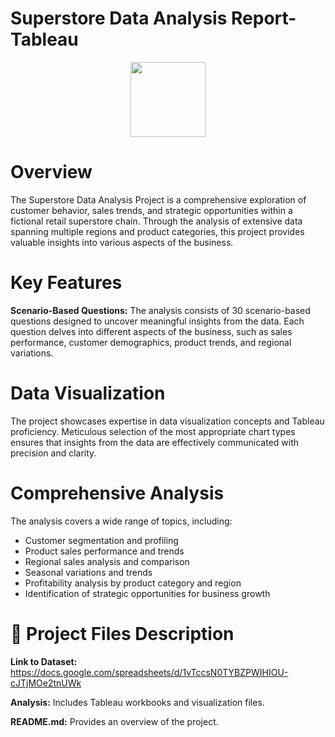 # Superstore Data Analysis Report- Tableau

<p align="center">
  <img src="https://github.com/ShubhPathania/Data-Visualization-and-Analysis-Tableau/assets/149718190/948519ee-2e1d-489a-9cd5-5b1ef2f26578" height="120"/>
<p/>
  
# Overview

The Superstore Data Analysis Project is a comprehensive exploration of customer behavior, sales trends, and strategic opportunities within a fictional retail superstore chain. Through the analysis of extensive data spanning multiple regions and product categories, this project provides valuable insights into various aspects of the business.

# Key Features

**Scenario-Based Questions:** The analysis consists of 30 scenario-based questions designed to uncover meaningful insights from the data. Each question delves into different aspects of the business, such as sales performance, customer demographics, product trends, and regional variations.

# Data Visualization

The project showcases expertise in data visualization concepts and Tableau proficiency. Meticulous selection of the most appropriate chart types ensures that insights from the data are effectively communicated with precision and clarity.

# Comprehensive Analysis

The analysis covers a wide range of topics, including:

- Customer segmentation and profiling
- Product sales performance and trends
- Regional sales analysis and comparison
- Seasonal variations and trends
- Profitability analysis by product category and region
- Identification of strategic opportunities for business growth

# 💾 Project Files Description

**Link to Dataset:** https://docs.google.com/spreadsheets/d/1vTccsN0TYBZPWIHIOU-cJTjMOe2tnUWk

**Analysis:** Includes Tableau workbooks and visualization files.

**README.md:** Provides an overview of the project.


